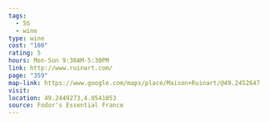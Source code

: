 ```yaml
---
tags:
  - 5S
  - wine
type: wine
cost: "100"
rating: 5
hours: Mon-Sun 9:30AM-5:30PM
link: http://www.ruinart.com/
page: "359"
map-link: https://www.google.com/maps/place/Maison+Ruinart/@49.2452647,4.0539848,16.5z/data=!4m15!1m8!3m7!1s0x47e9743094b417d3:0xc367b74860676c69!2sMaison+Ruinart!8m2!3d49.2447897!4d4.0544843!10e2!16s%2Fg%2F1thkwlp9!3m5!1s0x47e9743094b417d3:0xc367b74860676c69!8m2!3d49.2447897!4d4.0544843!16s%2Fg%2F1thkwlp9?entry=ttu&g_ep=EgoyMDI0MDkxOC4xIKXMDSoASAFQAw%3D%3D
visit: 
location: 49.2449273,4.0541053
source: Fodor's Essential France
---
```

